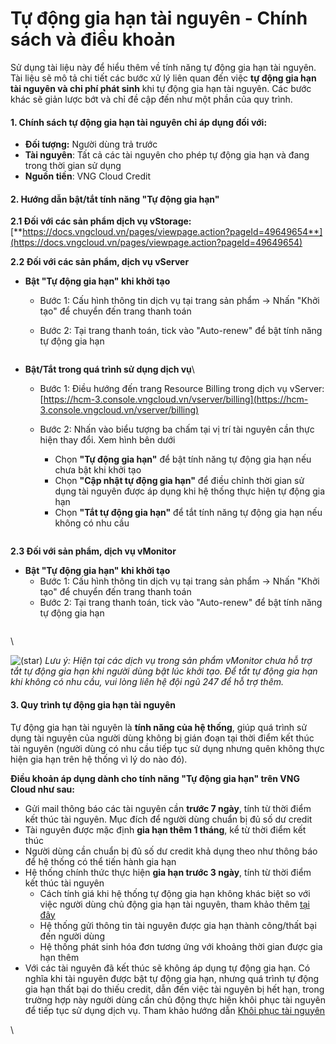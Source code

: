 # Tự động gia hạn tài nguyên - Chính sách và điều khoản

Sử dụng tài liệu này để hiểu thêm về tính năng tự động gia hạn tài nguyên. Tài liệu sẽ mô tả chi tiết các bước xử lý liên quan đến việc **tự động gia hạn tài nguyên và chi phí phát sinh** khi tự động gia hạn tài nguyên. Các bước khác sẽ giản lược bớt và chỉ đề cập đến như một phần của quy trình.&#x20;

#### 1. Chính sách tự động gia hạn tài nguyên chỉ áp dụng đối với: <a href="#tudonggiahantainguyen-chinhsachvadieukhoan-1.chinhsachtudonggiahantainguyenchiapdungdoivoi" id="tudonggiahantainguyen-chinhsachvadieukhoan-1.chinhsachtudonggiahantainguyenchiapdungdoivoi"></a>

* **Đối tượng:** Người dùng trả trước
* **Tài nguyên**: Tất cả các tài nguyên cho phép tự động gia hạn và đang trong thời gian sử dụng
* **Nguồn tiền**: VNG Cloud Credit

#### **2. Hướng dẫn bật/tắt tính năng "Tự động gia hạn"** <a href="#tudonggiahantainguyen-chinhsachvadieukhoan-2.huongdanbat-tattinhnang-tudonggiahan" id="tudonggiahantainguyen-chinhsachvadieukhoan-2.huongdanbat-tattinhnang-tudonggiahan"></a>

**2.1 Đối với các sản phẩm dịch vụ vStorage:** [**https://docs.vngcloud.vn/pages/viewpage.action?pageId=49649654**](https://docs.vngcloud.vn/pages/viewpage.action?pageId=49649654)

**2.2 Đối với các sản phẩm, dịch vụ vServer**

* **Bật "Tự động gia hạn" khi khởi tạo**
  * Bước 1: Cấu hình thông tin dịch vụ tại trang sản phẩm → Nhấn "Khởi tạo" để chuyển đến trang thanh toán
  *   Bước 2: Tại trang thanh toán, tick vào "Auto-renew" để bật tính năng tự động gia hạn

      <figure><img src="https://docs.vngcloud.vn/download/attachments/49649295/image2023-12-12_10-49-53.png?version=1&#x26;modificationDate=1702352993000&#x26;api=v2" alt=""><figcaption></figcaption></figure>
* **Bật/Tắt trong quá trình sử dụng dịch vụ**\

  * Bước 1: Điều hướng đến trang Resource Billing trong dịch vụ vServer: [https://hcm-3.console.vngcloud.vn/vserver/billing](https://hcm-3.console.vngcloud.vn/vserver/billing)
  *   Bước 2: Nhấn vào biểu tượng ba chấm tại vị trí tài nguyên cần thực hiện thay đổi. Xem hình bên dưới

      * Chọn **"Tự động gia hạn"** để bật tính năng tự động gia hạn nếu chưa bật khi khởi tạo
      * Chọn **"Cập nhật tự động gia hạn"** để điều chỉnh thời gian sử dụng tài nguyên được áp dụng khi hệ thống thực hiện tự động gia hạn
      * Chọn **"Tắt tự động gia hạn"** để tắt tính năng tự động gia hạn nếu không có nhu cầu

      <figure><img src="https://docs.vngcloud.vn/download/attachments/49649295/image2023-12-12_11-10-15.png?version=1&#x26;modificationDate=1702354215000&#x26;api=v2" alt=""><figcaption></figcaption></figure>

**2.3 Đối với sản phẩm, dịch vụ vMonitor**

* **Bật "Tự động gia hạn" khi khởi tạo**
  * Bước 1: Cấu hình thông tin dịch vụ tại trang sản phẩm → Nhấn "Khởi tạo" để chuyển đến trang thanh toán
  * Bước 2: Tại trang thanh toán, tick vào "Auto-renew" để bật tính năng tự động gia hạn

<figure><img src="https://docs.vngcloud.vn/download/attachments/49649295/image2023-12-22_11-43-34.png?version=1&#x26;modificationDate=1703220215000&#x26;api=v2" alt=""><figcaption></figcaption></figure>

\


![(star)](https://docs.vngcloud.vn/s/en\_US/8100/e533a30abc9e1cf90ba3519e12647de186f0ee76/\_/images/icons/emoticons/star\_yellow.svg) _Lưu ý: Hiện tại các dịch vụ trong sản phẩm vMonitor chưa hỗ trợ tắt tự động gia hạn khi người dùng bật lúc khởi tạo. Để tắt tự động gia hạn khi không có nhu cầu, vui lòng liên hệ đội ngũ 247 để hỗ trợ thêm._

#### **3. Quy trình tự động gia hạn tài nguyên** <a href="#tudonggiahantainguyen-chinhsachvadieukhoan-3.quytrinhtudonggiahantainguyen" id="tudonggiahantainguyen-chinhsachvadieukhoan-3.quytrinhtudonggiahantainguyen"></a>

Tự động gia hạn tài nguyên là **tính năng của hệ thống**, giúp quá trình sử dụng tài nguyên của người dùng không bị gián đoạn tại thời điểm kết thúc tài nguyên (người dùng có nhu cầu tiếp tục sử dụng nhưng quên không thực hiện gia hạn trên hệ thống vì lý do nào đó).

**Điều khoản áp dụng dành cho tính năng "Tự động gia hạn" trên VNG Cloud như sau:**

* Gửi mail thông báo các tài nguyên cần **trước 7 ngày**, tính từ thời điểm kết thúc tài nguyên. Mục đích để người dùng chuẩn bị đủ số dư credit
* Tài nguyên được mặc định **gia hạn thêm 1 tháng**, kể từ thời điểm kết thúc
* Người dùng cần chuẩn bị đủ số dư credit khả dụng theo như thông báo để hệ thống có thể tiến hành gia hạn
* Hệ thống chính thức thực hiện **gia hạn trước 3 ngày**, tính từ thời điểm kết thúc tài nguyên
  * Cách tính giá khi hệ thống tự động gia hạn không khác biệt so với việc người dùng chủ động gia hạn tài nguyên, tham khảo thêm [tại đây](https://docs.vngcloud.vn/pages/viewpage.action?pageId=49649302)
  * Hệ thống gửi thông tin tài nguyên được gia hạn thành công/thất bại đến người dùng
  * Hệ thống phát sinh hóa đơn tương ứng với khoảng thời gian được gia hạn thêm
* Với các tài nguyên đã kết thúc sẽ không áp dụng tự động gia hạn. Có nghĩa khi tài nguyên được bật tự động gia hạn, nhưng quá trình tự động gia hạn thất bại do thiếu credit, dẫn đến việc tài nguyên bị hết hạn, trong trường hợp này người dùng cần chủ động thực hiện khôi phục tài nguyên để tiếp tục sử dụng dịch vụ. Tham khảo hướng dẫn [Khôi phục tài nguyên](https://docs.vngcloud.vn/pages/viewpage.action?pageId=49649323)

\
